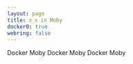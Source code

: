 ```yaml
---
layout: page
title: ಠ_ಠ in Moby
docker0: true
webring: false
---
```


Docker Moby Docker Moby Docker Moby

